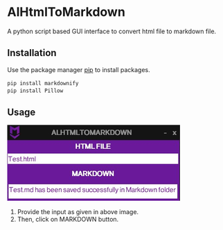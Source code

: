 # AlHtmlToMarkdown

A python script based GUI interface to convert html file to markdown file.

## Installation

Use the package manager [pip](https://pip.pypa.io/en/stable/) to install packages.

```bash
pip install markdownify
pip install Pillow
```

## Usage

![](CaptureMarkdown.jpg)

1. Provide the input as given in above image.
2. Then, click on MARKDOWN button.